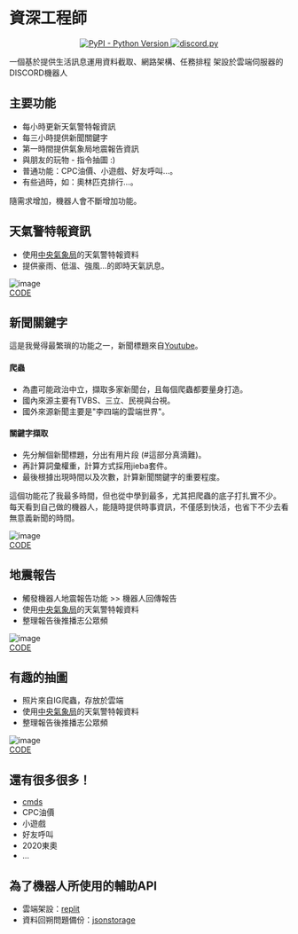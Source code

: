 # 資深工程師
<p align="center">
  <a href="https://www.python.org/downloads/">
    <img alt="PyPI - Python Version" src="https://img.shields.io/pypi/pyversions/Red-Discordbot">
  </a>
  <a href="https://github.com/Rapptz/discord.py/">
     <img src="https://img.shields.io/badge/discord-py-blue.svg" alt="discord.py">
  </a>
</p>

一個基於提供生活訊息運用資料截取、網路架構、任務排程 架設於雲端伺服器的DISCORD機器人

## 主要功能

- 每小時更新天氣警特報資訊
- 每三小時提供新聞關鍵字
- 第一時間提供氣象局地震報告資訊
- 與朋友的玩物 - 指令抽圖 :)
- 普通功能：CPC油價、小遊戲、好友呼叫...。
- 有些過時，如：奧林匹克排行...。

隨需求增加，機器人會不斷增加功能。


## 天氣警特報資訊

- 使用[中央氣象局](https://opendata.cwb.gov.tw/)的天氣警特報資料  
- 提供豪雨、低溫、強風...的即時天氣訊息。

![image](https://user-images.githubusercontent.com/61511627/147489909-2425ab93-f447-4f20-b176-89ff0d36811b.png)    
[CODE ](cmds/hazardcondition_phenomena.py)

## 新聞關鍵字
這是我覺得最繁瑣的功能之一，新聞標題來自[Youtube](http://www.youtube.com/)。
#### 爬蟲
- 為盡可能政治中立，擷取多家新聞台，且每個爬蟲都要量身打造。
- 國內來源主要有TVBS、三立、民視與台視。
- 國外來源新聞主要是"李四端的雲端世界"。


#### 關鍵字擷取   
- 先分解個新聞標題，分出有用片段 (#這部分真滴難)。
- 再計算詞彙權重，計算方式採用jieba套件。
- 最後根據出現時間以及次數，計算新聞關鍵字的重要程度。

這個功能花了我最多時間，但也從中學到最多，尤其把爬蟲的底子打扎實不少。
每天看到自己做的機器人，能隨時提供時事資訊，不僅感到快活，也省下不少去看無意義新聞的時間。

![image](https://user-images.githubusercontent.com/61511627/147489206-2c7c9e8b-9aa6-4edd-8256-b0aee65acc56.png)   
[CODE](cmds/newsTitle.py)

## 地震報告
- 觸發機器人地震報告功能 >> 機器人回傳報告
- 使用[中央氣象局](https://opendata.cwb.gov.tw/)的天氣警特報資料  
- 整理報告後推播志公眾頻

![image](https://user-images.githubusercontent.com/61511627/147490389-17de2646-225a-4aa4-8459-079ee4d5b69f.png)   
[CODE](cmds/earthquake_report.py)

## 有趣的抽圖
- 照片來自IG爬蟲，存放於雲端
- 使用[中央氣象局](https://opendata.cwb.gov.tw/)的天氣警特報資料  
- 整理報告後推播志公眾頻

![image](https://user-images.githubusercontent.com/61511627/147490110-f7b4917e-86ed-477f-ac30-ded2f0b4b4c6.png)   
[CODE](cmds/earthquake_report.py)

## 還有很多很多！
- [cmds](cmds)
- CPC油價
- 小遊戲
- 好友呼叫
- 2020東奧
- ...

## 為了機器人所使用的輔助API
- 雲端架設：[replit](https://replit.com/)
- 資料回朔問題備份：[jsonstorage](https://app.jsonstorage.net/)



